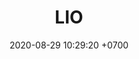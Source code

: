 ---
layout: 
permalink: 
categories: logos ligas
date: 2020-08-29 10:29:20 +0700
title: LIO
tag: 
color: black
background: '#5dI2A6'
maincover: /assets/logos/LIGA-INDIGO.png
nivel: ORO
rango: 2
color: grGreen
link: /liga-indigo-oro
---